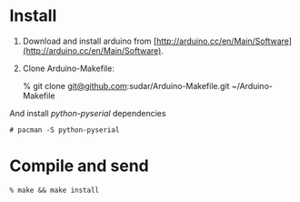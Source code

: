 # Install

1. Download and install arduino from
[http://arduino.cc/en/Main/Software](http://arduino.cc/en/Main/Software).
2. Clone Arduino-Makefile:

    % git clone git@github.com:sudar/Arduino-Makefile.git ~/Arduino-Makefile

And install *python-pyserial* dependencies

    # pacman -S python-pyserial

# Compile and send

    % make && make install
